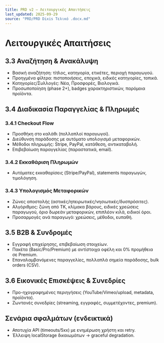 ```yaml
---
title: PRD v2 — Λειτουργικές Απαιτήσεις
last_updated: 2025-09-29
source: "PRD/PRD Dixis Τελικό .docx.md"
---
```


# Λειτουργικές Απαιτήσεις

## 3.3 Αναζήτηση & Ανακάλυψη
- Βασική αναζήτηση: τίτλος, κατηγορία, ετικέτες, περιοχή παραγωγού.
- Προηγμένα φίλτρα: πιστοποιήσεις, εποχικά, ειδικές κατηγορίες, τοπικά.
- Κατηγορίες/Συλλογές: Νέα, Προσφορές, Βιολογικά.
- Προσωποποίηση (phase 2+), badges χαρακτηριστικών, παρόμοια προϊόντα.

## 3.4 Διαδικασία Παραγγελίας & Πληρωμές
### 3.4.1 Checkout Flow
- Προσθήκη στο καλάθι (πολλαπλοί παραγωγοί).
- Διεύθυνση παράδοσης με αυτόματο υπολογισμό μεταφορικών.
- Μέθοδοι πληρωμής: Stripe, PayPal, κατάθεση, αντικαταβολή.
- Επιβεβαίωση παραγγελίας (παραστατικά, email).

### 3.4.2 Εκκαθάριση Πληρωμών
- Αυτόματες εκκαθαρίσεις (Stripe/PayPal), statements παραγωγών, τιμολόγηση.

### 3.4.3 Υπολογισμός Μεταφορικών
- Ζώνες αποστολής (αστικές/ηπειρωτικές/νησιωτικές/δυσπρόσιτες).
- Αλγόριθμος: ζώνη από ΤΚ, κλίμακα βάρους, ειδικές χρεώσεις παραγωγού, όριο δωρεάν μεταφορικών, επιπλέον κιλά, ειδικοί όροι.
- Προσαρμογές ανά παραγωγό: χρεώσεις, μέθοδοι, ευπαθή.

## 3.5 B2B & Συνδρομές
- Εγγραφή επιχείρησης, επιβεβαίωση στοιχείων.
- Πακέτα (Basic/Pro/Premium) με αντίστοιχα οφέλη και 0% προμήθεια σε Premium.
- Επαναλαμβανόμενες παραγγελίες, πολλαπλά σημεία παράδοσης, bulk orders (CSV).

## 3.6 Εικονικές Επισκέψεις & Συνεδρίες
- Προ-ηχογραφημένες περιηγήσεις (YouTube/Vimeo/upload, metadata, προϊόντα).
- Ζωντανές συνεδρίες (streaming, εγγραφές, συμμετέχοντες, premium).

## Σενάρια σφαλμάτων (ενδεικτικά)
- Αποτυχία API (timeouts/5xx) με ενημέρωση χρήστη και retry.
- Έλλειψη localStorage δικαιωμάτων → graceful degradation.
